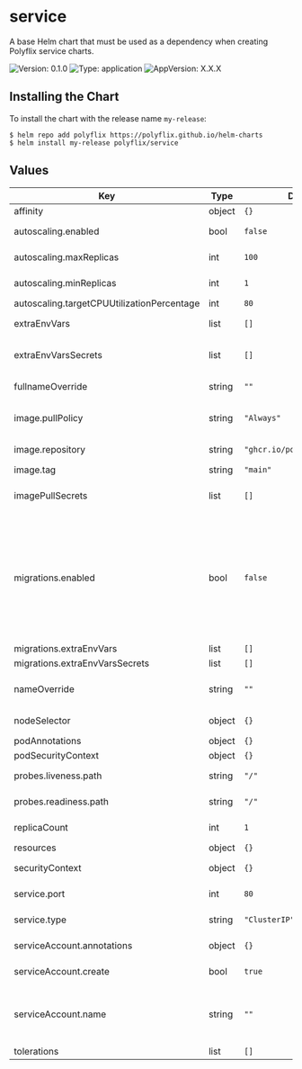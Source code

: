 # service

A base Helm chart that must be used as a dependency when creating Polyflix service charts.

![Version: 0.1.0](https://img.shields.io/badge/Version-0.1.0-informational?style=flat-square) ![Type: application](https://img.shields.io/badge/Type-application-informational?style=flat-square) ![AppVersion: X.X.X](https://img.shields.io/badge/AppVersion-X.X.X-informational?style=flat-square)

## Installing the Chart

To install the chart with the release name `my-release`:

```console
$ helm repo add polyflix https://polyflix.github.io/helm-charts
$ helm install my-release polyflix/service
```

## Values

| Key | Type | Default | Description |
|-----|------|---------|-------------|
| affinity | object | `{}` | Pod affinity |
| autoscaling.enabled | bool | `false` | Enable the auto scaling of the deployment. |
| autoscaling.maxReplicas | int | `100` | The maximum replicas for the deployment. |
| autoscaling.minReplicas | int | `1` | The minimum replicas for the deployment. |
| autoscaling.targetCPUUtilizationPercentage | int | `80` |  |
| extraEnvVars | list | `[]` | Extra env vars to pass to the migrations container |
| extraEnvVarsSecrets | list | `[]` | Extra secrets to use to populate the migration environment. |
| fullnameOverride | string | `""` | Override the entire release name |
| image.pullPolicy | string | `"Always"` | Define the image pulling behavior. Can be either Always or IfNotPresent. |
| image.repository | string | `"ghcr.io/polyflix/example"` | The repository of the image to deploy |
| image.tag | string | `"main"` | The image tag to deploy |
| imagePullSecrets | list | `[]` | A list of secrets that can be used by our deploymet to authenticate to registry. |
| migrations.enabled | bool | `false` | Set this to true if the service has PostgreSQL migrations to apply. We assume that the migrations are just another tag for the image. For example, if the image is : ghcr.io/polyflix/example:main the image migration should be located at : ghcr.io/polyflix/example:main-migrations |
| migrations.extraEnvVars | list | `[]` |  |
| migrations.extraEnvVarsSecrets | list | `[]` |  |
| nameOverride | string | `""` | Override the name of the release, by keeping the release name as suffix |
| nodeSelector | object | `{}` | A node selector configuration for our deployment |
| podAnnotations | object | `{}` | Annotations to add to the pod |
| podSecurityContext | object | `{}` | Security context of the pod |
| probes.liveness.path | string | `"/"` | The path for the Kubernetes liveness probe. |
| probes.readiness.path | string | `"/"` | The path for the Kubernetes readiness probe. |
| replicaCount | int | `1` | The number of replicas to deploy |
| resources | object | `{}` | The deployment resources |
| securityContext | object | `{}` | Security context of the deployment |
| service.port | int | `80` | The port of the service used to expose the deployment |
| service.type | string | `"ClusterIP"` | The type of service to expose the deployment |
| serviceAccount.annotations | object | `{}` | Annotations to add to the service account |
| serviceAccount.create | bool | `true` | Specifies whether a service account should be created |
| serviceAccount.name | string | `""` | The name of the service account to use. If not set and create is true, a name is generated using the fullname template |
| tolerations | list | `[]` | Tolerations for the pod |
